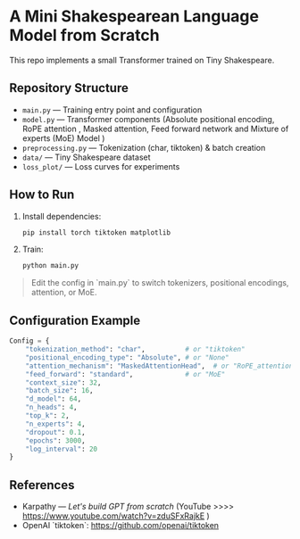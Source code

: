 # A Mini Shakespearean Language Model from Scratch

This repo implements a small Transformer trained on Tiny Shakespeare.  

## Repository Structure

- `main.py` — Training entry point and configuration
- `model.py` — Transformer components (Absolute positional encoding, RoPE attention , Masked attention, Feed forward network and Mixture of experts (MoE) Model )
- `preprocessing.py` — Tokenization (char, tiktoken) & batch creation
- `data/` — Tiny Shakespeare dataset
- `loss_plot/` — Loss curves for experiments

## How to Run

1. Install dependencies:
   ```python
   pip install torch tiktoken matplotlib
   ```

2. Train:
   ```python
   python main.py
   ```

> Edit the config in \`main.py\` to switch tokenizers, positional encodings, attention, or MoE.

## Configuration Example

```python
Config = {
    "tokenization_method": "char",          # or "tiktoken"
    "positional_encoding_type": "Absolute", # or "None"
    "attention_mechanism": "MaskedAttentionHead",  # or "RoPE_attention"
    "feed_forward": "standard",             # or "MoE"
    "context_size": 32,
    "batch_size": 16,
    "d_model": 64,
    "n_heads": 4,
    "top_k": 2,
    "n_experts": 4,
    "dropout": 0.1,
    "epochs": 3000,
    "log_interval": 20
}

```
## References

- Karpathy — *Let's build GPT from scratch* (YouTube >>>> https://www.youtube.com/watch?v=zduSFxRajkE )  
- OpenAI \`tiktoken\`: https://github.com/openai/tiktoken
